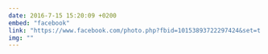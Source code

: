 ```yaml
---
date: 2016-7-15 15:20:09 +0200
embed: "facebook"
link: "https://www.facebook.com/photo.php?fbid=10153893722297424&set=t.100003186531392&type=3&theater"
img: ""
---
```

